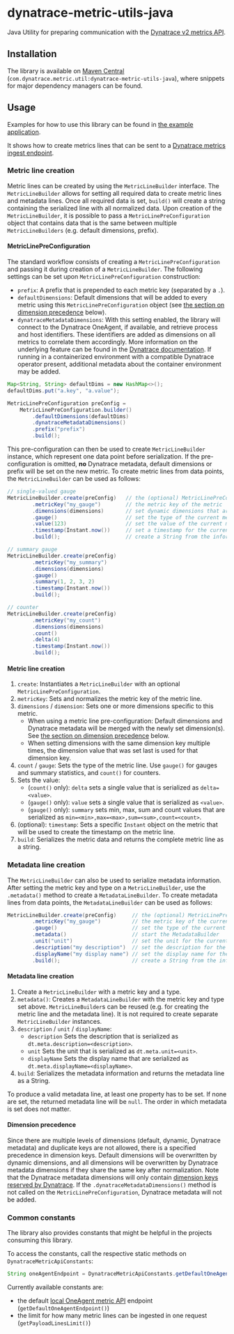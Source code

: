 # dynatrace-metric-utils-java

Java Utility for preparing communication with the [Dynatrace v2 metrics API](https://www.dynatrace.com/support/help/dynatrace-api/environment-api/metric-v2/).

## Installation

The library is available on [Maven Central](https://mvnrepository.com/artifact/com.dynatrace.metric.util/dynatrace-metric-utils-java/latest)
(`com.dynatrace.metric.util:dynatrace-metric-utils-java`), where snippets for major dependency managers can be found.

## Usage

Examples for how to use this library can be found in [the example application](example/src/main/java/com/dynatrace/metric/util/example/App.java).

It shows how to create metrics lines that can be sent to a [Dynatrace metrics ingest endpoint](https://www.dynatrace.com/support/help/dynatrace-api/environment-api/metric-v2/post-ingest-metrics/).

### Metric line creation

Metric lines can be created by using the `MetricLineBuilder` interface.
The `MetricLineBuilder` allows for setting all required data to create metric lines and metadata lines.
Once all required data is set, `build()` will create a string containing the serialized line with all normalized data.
Upon creation of the `MetricLineBuilder`, it is possible to pass a `MetricLinePreConfiguration` object that contains data that is the same between multiple `MetricLineBuilders` (e.g. default dimensions, prefix).

#### MetricLinePreConfiguration

The standard workflow consists of creating a `MetricLinePreConfiguration` and passing it during creation of a `MetricLineBuilder`.
The following settings can be set upon `MetricLinePreConfiguration` construction:  

* `prefix`: A prefix that is prepended to each metric key (separated by a `.`).
* `defaultDimensions`: Default dimensions that will be added to every metric using this `MetricLinePreConfiguration` object (see [the section on dimension precedence](#dimension-precedence) below).
* `dynatraceMetadataDimensions`: With this setting enabled, the library will connect to the Dynatrace OneAgent, if available, and retrieve process and host identifiers. 
  These identifiers are added as dimensions on all metrics to correlate them accordingly.
  More information on the underlying feature can be found in the
  [Dynatrace documentation](https://www.dynatrace.com/support/help/how-to-use-dynatrace/metrics/metric-ingestion/ingestion-methods/enrich-metrics/).
  If running in a containerized environment with a compatible Dynatrace operator present, additional metadata about the container environment may be added.

```java
Map<String, String> defaultDims = new HashMap<>();
defaultDims.put("a.key", "a.value");

MetricLinePreConfiguration preConfig =
    MetricLinePreConfiguration.builder()
        .defaultDimensions(defaultDims)
        .dynatraceMetadataDimensions()
        .prefix("prefix")
        .build();
```

This pre-configuration can then be used to create `MetricLineBuilder` instance, which represent one data point before serialization.
If the pre-configuration is omitted, **no** Dynatrace metadata, default dimensions or prefix will be set on the new metric.
To create metric lines from data points, the `MetricLineBuilder` can be used as follows:

```java
// single-valued gauge
MetricLineBuilder.create(preConfig)   // the (optional) MetricLinePreConfiguration
        .metricKey("my_gauge")        // the metric key of the metric
        .dimensions(dimensions)       // set dynamic dimensions that are specific to the current metric
        .gauge()                      // set the type of the current metric
        .value(123)                   // set the value of the current metric
        .timestamp(Instant.now())     // set a timestamp for the current metric
        .build();                     // create a String from the information set above.

// summary gauge
MetricLineBuilder.create(preConfig)
        .metricKey("my_summary")
        .dimensions(dimensions)
        .gauge()
        .summary(1, 2, 3, 2)
        .timestamp(Instant.now())
        .build();

// counter
MetricLineBuilder.create(preConfig)
        .metricKey("my_count")
        .dimensions(dimensions)
        .count()
        .delta(4)
        .timestamp(Instant.now())
        .build();
```

#### Metric line creation

1. `create`: Instantiates a `MetricLineBuilder` with an optional `MetricLinePreConfiguration`.
2. `metricKey`: Sets and normalizes the metric key of the metric line.
3. `dimensions` / `dimension`:  Sets one or more dimensions specific to this metric.
   * When using a metric line pre-configuration: Default dimensions and Dynatrace metadata will be merged with the newly set dimension(s). See [the section on dimension precedence](#dimension-precedence) below.
   * When setting dimensions with the same dimension key multiple times, the dimension value that was set last is used for that dimension key.
4. `count` / `gauge`: Sets the type of the metric line.
  Use `gauge()` for gauges and summary statistics, and `count()` for counters.
5. Sets the value:
   * (`count()` only): `delta` sets a single value that is serialized as `delta=<value>`.
   * (`gauge()` only): `value` sets a single value that is serialized as `<value>`.
   * (`gauge()` only): `summary` sets min, max, sum and count values that are serialized as `min=<min>,max=<max>,sum=<sum>,count=<count>`.
6. (optional): `timestamp`: Sets a specific `Instant` object on the metric that will be used to create the timestamp on the metric line.
7. `build`: Serializes the metric data and returns the complete metric line as a string.

### Metadata line creation

The `MetricLineBuilder` can also be used to serialize metadata information.
After setting the metric key and type on a `MetricLineBuilder`, use the `.metadata()` method to create a `MetadataLineBuilder`.
To create metadata lines from data points, the `MetadataLineBuilder` can be used as follows:

```java
MetricLineBuilder.create(preConfig)     // the (optional) MetricLinePreConfiguration
        .metricKey("my_gauge")          // the metric key of the current metric
        .gauge()                        // set the type of the current metric
        .metadata()                     // start the MetadataBuilder
        .unit("unit")                   // set the unit for the current metric
        .description("my description")  // set the description for the current metric
        .displayName("my display name") // set the display name for the current metric
        .build();                       // create a String from the information set above
```
#### Metadata line creation

1. Create a `MetricLineBuilder` with a metric key and a type.
2. `metadata()`: Creates a `MetadataLineBuilder` with the metric key and type set above.
  `MetricLineBuilder`s can be reused (e.g. for creating the metric line and the metadata line).
  It is not required to create separate `MetricLineBuilder` instances.
3. `description` / `unit` / `displayName`:
   *  `description` Sets the description that is serialized as `dt.meta.description=<description>`.
   *  `unit` Sets the unit that is serialized as `dt.meta.unit=<unit>`.
   *  `displayName` Sets the display name that are serialized as `dt.meta.displayName=<displayName>`.
4. `build`: Serializes the metadata information and returns the metadata line as a String.

To produce a valid metadata line, at least one property has to be set.
If none are set, the returned metadata line will be `null`.
The order in which metadata is set does not matter.

#### Dimension precedence

Since there are multiple levels of dimensions (default, dynamic, Dynatrace metadata) and duplicate keys are not allowed, there is a specified precedence in dimension keys.
Default dimensions will be overwritten by dynamic dimensions, and all dimensions will be overwritten by Dynatrace metadata dimensions if they share the same key after normalization.
Note that the Dynatrace metadata dimensions will only contain [dimension keys reserved by Dynatrace](https://www.dynatrace.com/support/help/how-to-use-dynatrace/metrics/metric-ingestion/metric-ingestion-protocol/#syntax).
If the `.dynatraceMetadataDimensions()` method is not called on the `MetricLinePreConfiguration`, Dynatrace metadata will not be added.

### Common constants

The library also provides constants that might be helpful in the projects consuming this library.

To access the constants, call the respective static methods on `DynatraceMetricApiConstants`:

```java
String oneAgentEndpoint = DynatraceMetricApiConstants.getDefaultOneAgentEndpoint();
```

Currently available constants are:

* the default [local OneAgent metric API](https://www.dynatrace.com/support/help/how-to-use-dynatrace/metrics/metric-ingestion/ingestion-methods/local-api/) endpoint (`getDefaultOneAgentEndpoint()`)
* the limit for how many metric lines can be ingested in one request (`getPayloadLinesLimit()`)
